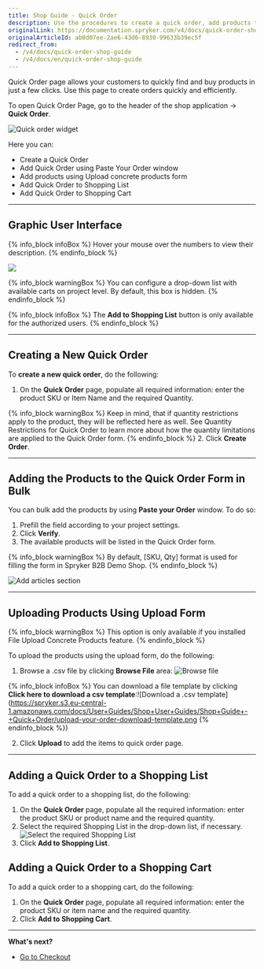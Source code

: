 ```yaml
---
title: Shop Guide - Quick Order
description: Use the procedures to create a quick order, add products to the quick order in bulk, upload products, add the order to a shopping list or a shopping cart.
originalLink: https://documentation.spryker.com/v4/docs/quick-order-shop-guide
originalArticleId: ab0d07ee-2ae6-43d6-8930-99633b39ec5f
redirect_from:
  - /v4/docs/quick-order-shop-guide
  - /v4/docs/en/quick-order-shop-guide
---
```



Quick Order page allows your customers to quickly find and buy products in just a few clicks. Use this page to create orders quickly and efficiently.

To open Quick Order Page, go to the header of the shop application → **Quick Order**.

![Quick order widget](https://spryker.s3.eu-central-1.amazonaws.com/docs/User+Guides/Shop+User+Guides/Shop+Guide+-+Quick+Order/quick-order-widget.png) 

Here you can:

* Create a Quick Order
* Add Quick Order using Paste Your Order window
* Add products using Upload concrete products form
* Add Quick Order to Shopping List
* Add Quick Order to Shopping Cart
***
## Graphic User Interface

{% info_block infoBox %}
Hover your mouse over the numbers to view their description.
{% endinfo_block %}
<div class="mapster-container">
            <img class="mapster-image" src="https://spryker.s3.eu-central-1.amazonaws.com/docs/User+Guides/Shop+User+Guides/Shop+Guide+-+Quick+Order/quick-order-ui.png" usemap="#Map" data-mapster-config="" />
<map class="mapster-map" name="Map" id="Map">
                <area alt="" id="id1" href="#" shape="rect" coords="101,117,141,157" data-static-state="false" data-key="id1" data-tool-tip="Use this field to search for specific products. Start typing Product Name or SKU and you will see a drop-down box with the suggested product SKU or name combination." />
                <area alt="" id="id2" href="#" shape="rect" coords="267,67,307,108" data-static-state="false" data-key="id2" data-tool-tip="A base unit used for purchasing." />
                <area alt="" id="id3" href="#" shape="rect" coords="374,75,414,115" data-static-state="false" data-key="id3" data-tool-tip="Field to edit the number of items to be purchased." />
                <area alt="" id="id4" href="#" shape="rect" coords="528,74,569,114" data-static-state="false" data-key="id4" data-tool-tip="Price that is dynamically calculated depending on the number of items." />
                <area alt="" id="id5" href="#" shape="rect" coords="655,112,696,152" data-static-state="false" data-key="id5" data-tool-tip="Removes line." />
                <area alt="" id="id6" href="#" shape="rect" coords="141,596,181,637" data-static-state="false" data-key="id6" data-tool-tip="Adds more input fields to order." />
                <area alt="" id="id7" href="#" shape="rect" coords="369,644,409,685" data-static-state="false" data-key="id7" data-tool-tip="Adds items to cart." />
                <area alt="" id="id8" href="#" shape="rect" coords="369,698,410,737" data-static-state="false" data-key="id8" data-tool-tip="Creates a new order. In the B2B demo shop, this icon is hidden by default." />
                <area alt="" id="id9" href="#" shape="rect" coords="369,751,410,791" data-static-state="false" data-key="id9" data-tool-tip="Adds the items to a shopping list." />
                <area alt="" id="id10" href="#" shape="rect" coords="371,810,411,850" data-static-state="false" data-key="id10" data-tool-tip="Name of the shopping list items will be added to. You can select any existing shopping list from the drop-down list." />
                <area alt="" id="id11" href="#" shape="rect" coords="719,600,757,641" data-static-state="false" data-key="id11" data-tool-tip="Clears quick order page." />
                <area alt="" id="id12" href="#" shape="rect" coords="904,100,945,140" data-static-state="false" data-key="id12" data-tool-tip="The field where you can paste existing order details. To paste an order, enter item # and quantity separated by spaces, semicolons or commas." />
                <area alt="" id="id13" href="#" shape="rect" coords="905,334,945,375" data-static-state="false" data-key="id13" data-tool-tip="This widget allows shopper to upload an order using a CSV file." />
            </map>
        </div>
        
{% info_block warningBox %}
You can configure a drop-down list with available carts on project level. By default, this box is hidden.
{% endinfo_block %}

{% info_block infoBox %}
The **Add to Shopping List** button is only available for the authorized users.
{% endinfo_block %}
***
## Creating a New Quick Order

To **create a new quick order**, do the following:

1. On the **Quick Order** page, populate all required information: enter the product SKU or Item Name and the required Quantity.

{% info_block warningBox %}
Keep in mind, that if quantity restrictions apply to the product, they will be reflected here as well. See Quantity Restrictions for Quick Order to learn more about how the quantity limitations are applied to the Quick Order form.
{% endinfo_block %}
2. Click **Create Order**.
***
## Adding the Products to the Quick Order Form in Bulk

You can bulk add the products by using **Paste your Order** window. To do so:

1. Prefill the field according to your project settings.
2. Click **Verify**.
3. The available products will be listed in the Quick Order form.

{% info_block warningBox %}
By default, [SKU, Qty] format is used for filling the form in Spryker B2B Demo Shop.
{% endinfo_block %}

![Add articles section](https://spryker.s3.eu-central-1.amazonaws.com/docs/User+Guides/Shop+User+Guides/Shop+Guide+-+Quick+Order/quick-order-add-articles.png)
***
## Uploading Products Using Upload Form

{% info_block warningBox %}
This option is only available if you installed File Upload Concrete Products feature.
{% endinfo_block %}

To upload the products using the upload form, do the following:

1. Browse a .csv file by clicking **Browse File** area:
![Browse file](https://spryker.s3.eu-central-1.amazonaws.com/docs/User+Guides/Shop+User+Guides/Shop+Guide+-+Quick+Order/upload-your-order-browse-file.png) 

{% info_block infoBox %}
You can download a file template by clicking **Click here to download a csv template**:![Download a .csv template](https://spryker.s3.eu-central-1.amazonaws.com/docs/User+Guides/Shop+User+Guides/Shop+Guide+-+Quick+Order/upload-your-order-download-template.png
{% endinfo_block %})

2. Click **Upload** to add the items to quick order page.
***
## Adding a Quick Order to a Shopping List

To add a quick order to a shopping list, do the following:

1. On the **Quick Order** page, populate all the required information: enter the product SKU or product name and the required quantity.
2. Select the required Shopping List in the drop-down list, if necessary.
![Select the required Shopping List](https://spryker.s3.eu-central-1.amazonaws.com/docs/User+Guides/Shop+User+Guides/Shop+Guide+-+Quick+Order/select-list-quick-order.png) 
3. Click **Add to Shopping List**.

## Adding a Quick Order to a Shopping Cart

To add a quick order to a shopping cart, do the following:

1. On the **Quick Order** page, populate all required information: enter the product SKU or item name and the required quantity.
2. Click **Add to Shopping Cart**.
***
**What's next?**
* [Go to Checkout](/docs/scos/user/user-guides/202001.0/shop-user-guide/shop-guide-checkout/shop-guide-checkout.html)

